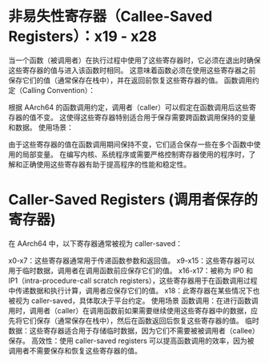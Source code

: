 

# 非易失性寄存器（Callee-Saved Registers）：x19 - x28

当一个函数（被调用者）在执行过程中使用了这些寄存器时，它必须在退出时确保这些寄存器的值与进入该函数时相同。
这意味着函数必须在使用这些寄存器之前保存它们的值（通常保存在栈中），并在返回前恢复这些寄存器的值。
函数调用约定（Calling Convention）：

根据 AArch64 的函数调用约定，调用者（caller）可以假定在函数调用后这些寄存器的值不变。
这使得这些寄存器特别适合用于保存需要跨函数调用保持的变量和数据。
使用场景：

由于这些寄存器的值在函数调用期间保持不变，它们适合保存一些在多个函数中使用的局部变量。
在编写内核、系统程序或需要严格控制寄存器使用的程序时，了解和正确使用这些寄存器有助于提高程序的性能和稳定性。


# Caller-Saved Registers (调用者保存的寄存器)
在 AArch64 中，以下寄存器通常被视为 caller-saved：

x0-x7：这些寄存器通常用于传递函数参数和返回值。
x9-x15：这些寄存器可以用于临时数据，调用者在调用函数前应保存它们的值。
x16-x17：被称为 IP0 和 IP1（intra-procedure-call scratch registers），这些寄存器用于在函数调用过程中传递数据和执行计算，调用者应保存它们的值。
x18：此寄存器在某些情况下也被视为 caller-saved，具体取决于平台约定。
使用场景
函数调用：在进行函数调用时，调用者（caller）在调用函数前如果需要继续使用这些寄存器中的数据，应先将它们保存（通常保存在栈中），然后在函数返回后恢复这些寄存器的值。
临时数据：这些寄存器适合用于存储临时数据，因为它们不需要被被调用者（callee）保存。
高效性：使用 caller-saved registers 可以提高函数调用的效率，因为被调用者不需要保存和恢复这些寄存器的值。